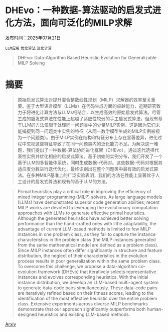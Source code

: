 # DHEvo：一种数据-算法驱动的启发式进化方法，面向可泛化的MILP求解

发布时间：2025年07月21日

`LLM应用` `优化算法` `进化计算`

> DHEvo: Data-Algorithm Based Heuristic Evolution for Generalizable MILP Solving

# 摘要

> 原始启发式算法对提升混合整数线性规划（MILP）求解器的效率至关重要。鉴于大型语言模型（LLMs）在代码生成方面的卓越能力，近期研究致力于将进化计算方法与LLMs相结合，以生成高效的原始启发式算法。尽管生成的启发式算法在性能上超越了适应性较弱的手工启发式算法，但现有基于LLM的方法仅限于处理同一问题类中的少量MILP实例。这是因为它们未能捕捉到同一问题类中实例的特征（从同一数学模型生成的MILP实例被视为一个问题类）。由于MILP实例在结构和特征分布上存在显著差异，进化过程中忽视这些特征导致了在同一问题类内的泛化能力不足。为解决这一难题，我们提出了一种数据-算法协同进化框架（DHEvo），通过迭代选择代表性实例并优化相应的启发式算法。基于初始的实例分布，我们开发了一个基于LLM的多智能体系统，同时生成数据-代码对。这些数据-代码对根据其适应度分数进行迭代优化，最终识别出在整个问题类中最有效的启发式算法。在多种MILP基准上的广泛实验表明，我们的方法在性能上显著优于人工设计的启发式算法和现有的基于LLM的方法。

> Primal heuristics play a critical role in improving the efficiency of mixed integer programming (MILP) solvers. As large language models (LLMs) have demonstrated superior code generation abilities, recent MILP works are devoted to leveraging the evolutionary computation approaches with LLMs to generate effective primal heuristics. Although the generated heuristics have achieved better solving performance than the hand-crafted ones with little adaptability, the advantage of current LLM-based methods is limited to few MILP instances in one problem class, as they fail to capture the instance characteristics in the problem class (the MILP instances generated from the same mathematical model are defined as a problem class). Since MILP instances often differ significantly in structure and feature distribution, the neglect of their characteristics in the evolution process results in poor generalization within the same problem class. To overcome this challenge, we propose a data-algorithm co-evolution framework (DHEvo) that iteratively selects representative instances and evolves corresponding heuristics. With the initial instance distribution, we develop an LLM-based multi-agent system to generate data-code pairs simultaneously. These data-code pairs are iteratively refined based on their fitness scores, leading to the identification of the most effective heuristic over the entire problem class. Extensive experiments across diverse MILP benchmarks demonstrate that our approach significantly outperforms both human-designed heuristics and existing LLM-based methods.

[Arxiv](https://arxiv.org/abs/2507.15615)